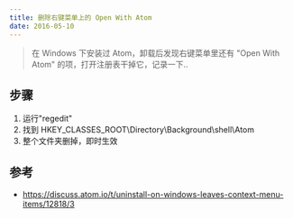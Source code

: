 ```yaml
---
title: 删除右键菜单上的 Open With Atom
date: 2016-05-10
---
```


> 在 Windows 下安装过 Atom，卸载后发现右键菜单里还有 "Open With Atom" 的项，打开注册表干掉它，记录一下..

## 步骤
1. 运行"regedit"
1. 找到 HKEY_CLASSES_ROOT\Directory\Background\shell\Atom
1. 整个文件夹删掉，即时生效

## 参考
- <https://discuss.atom.io/t/uninstall-on-windows-leaves-context-menu-items/12818/3>
